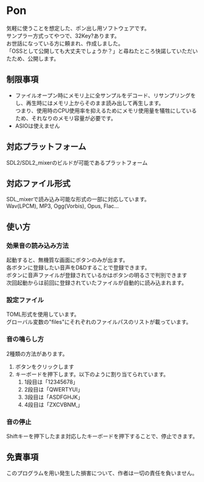 # Pon
気軽に使うことを想定した、ポン出し用ソフトウェアです。  
サンプラー方式ってやつで、32Key?あります。  
お世話になっている方に頼まれ、作成しました。  
「OSSとして公開しても大丈夫でしょうか？」と尋ねたところ快諾していただいたため、公開します。  

## 制限事項
- ファイルオープン時にメモリ上に全サンプルをデコード、リサンプリングをし、再生時にはメモリ上からそのまま読み出して再生します。  
  つまり、使用時のCPU使用率を抑えるためにメモリ使用量を犠牲にしているため、それなりのメモリ容量が必要です。
- ASIOは使えません

## 対応プラットフォーム
SDL2/SDL2_mixerのビルドが可能であるプラットフォーム

## 対応ファイル形式
SDL_mixerで読み込み可能な形式の一部に対応しています。  
Wav(LPCM), MP3, Ogg(Vorbis), Opus, Flac...

## 使い方
### 効果音の読み込み方法
起動すると、無機質な画面にボタンのみが出ます。  
各ボタンに登録したい音声をD&Dすることで登録できます。  
ボタンに音声ファイルが登録されているかはボタンの明るさで判別できます  
次回起動からは前回に登録されていたファイルが自動的に読み込まれます。

### 設定ファイル
TOML形式を使用しています。  
グローバル変数の"files"にそれぞれのファイルパスのリストが載っています。

### 音の鳴らし方
2種類の方法があります。
1. ボタンをクリックします
2. キーボードを押下します。以下のように割り当てられています。
    1. 1段目は「12345678」
    2. 2段目は「QWERTYUI」
    3. 3段目は「ASDFGHJK」
    4. 4段目は「ZXCVBNM,」

### 音の停止
Shiftキーを押下したまま対応したキーボードを押下することで、停止できます。

## 免責事項
このプログラムを用い発生した損害について、作者は一切の責任を負いません。
